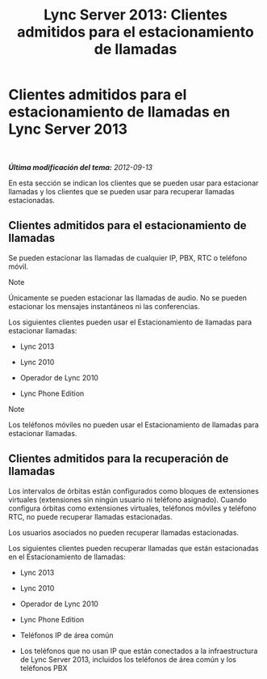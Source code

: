 ﻿---
title: 'Lync Server 2013: Clientes admitidos para el estacionamiento de llamadas'
TOCTitle: Clientes admitidos para el estacionamiento de llamadas
ms:assetid: c236d2ba-9d83-418c-9cbc-92541f115fb0
ms:mtpsurl: https://technet.microsoft.com/es-es/library/Gg412958(v=OCS.15)
ms:contentKeyID: 48276573
ms.date: 01/07/2017
mtps_version: v=OCS.15
ms.translationtype: HT
---

# Clientes admitidos para el estacionamiento de llamadas en Lync Server 2013

 

_**Última modificación del tema:** 2012-09-13_

En esta sección se indican los clientes que se pueden usar para estacionar llamadas y los clientes que se pueden usar para recuperar llamadas estacionadas.

## Clientes admitidos para el estacionamiento de llamadas

Se pueden estacionar las llamadas de cualquier IP, PBX, RTC o teléfono móvil.


> [!NOTE]
> Únicamente se pueden estacionar las llamadas de audio. No se pueden estacionar los mensajes instantáneos ni las conferencias.



Los siguientes clientes pueden usar el Estacionamiento de llamadas para estacionar llamadas:

  - Lync 2013

  - Lync 2010

  - Operador de Lync 2010

  - Lync Phone Edition


> [!NOTE]
> Los teléfonos móviles no pueden usar el Estacionamiento de llamadas para estacionar llamadas.



## Clientes admitidos para la recuperación de llamadas

Los intervalos de órbitas están configurados como bloques de extensiones virtuales (extensiones sin ningún usuario ni teléfono asignado). Cuando configura órbitas como extensiones virtuales, teléfonos móviles y teléfono RTC, no puede recuperar llamadas estacionadas.

Los usuarios asociados no pueden recuperar llamadas estacionadas.

Los siguientes clientes pueden recuperar llamadas que están estacionadas en el Estacionamiento de llamadas:

  - Lync 2013

  - Lync 2010

  - Operador de Lync 2010

  - Lync Phone Edition

  - Teléfonos IP de área común

  - Los teléfonos que no usan IP que están conectados a la infraestructura de Lync Server 2013, incluidos los teléfonos de área común y los teléfonos PBX

